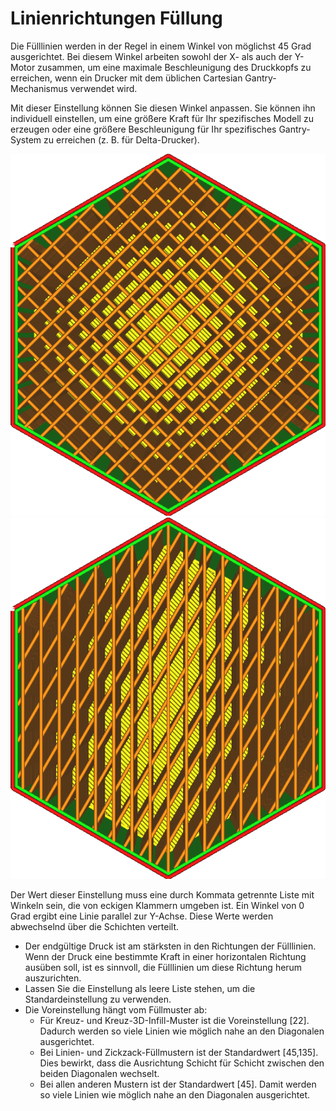 Linienrichtungen Füllung
====
Die Fülllinien werden in der Regel in einem Winkel von möglichst 45 Grad ausgerichtet. Bei diesem Winkel arbeiten sowohl der X- als auch der Y-Motor zusammen, um eine maximale Beschleunigung des Druckkopfs zu erreichen, wenn ein Drucker mit dem üblichen Cartesian Gantry-Mechanismus verwendet wird.

Mit dieser Einstellung können Sie diesen Winkel anpassen. Sie können ihn individuell einstellen, um eine größere Kraft für Ihr spezifisches Modell zu erzeugen oder eine größere Beschleunigung für Ihr spezifisches Gantry-System zu erreichen (z. B. für Delta-Drucker).

![Fülllinien mit Standardwinkeln von 45 und 135 Grad](../../../articles/images/infill_pattern_lines.png)
![Fülllinien mit benutzerdefinierten Winkeln von 0 und 30 Grad](../../../articles/images/infill_angles_0_30.png)

Der Wert dieser Einstellung muss eine durch Kommata getrennte Liste mit Winkeln sein, die von eckigen Klammern umgeben ist. Ein Winkel von 0 Grad ergibt eine Linie parallel zur Y-Achse. Diese Werte werden abwechselnd über die Schichten verteilt.
* Der endgültige Druck ist am stärksten in den Richtungen der Fülllinien. Wenn der Druck eine bestimmte Kraft in einer horizontalen Richtung ausüben soll, ist es sinnvoll, die Fülllinien um diese Richtung herum auszurichten.
* Lassen Sie die Einstellung als leere Liste stehen, um die Standardeinstellung zu verwenden.
* Die Voreinstellung hängt vom Füllmuster ab:
  * Für Kreuz- und Kreuz-3D-Infill-Muster ist die Voreinstellung [22]. Dadurch werden so viele Linien wie möglich nahe an den Diagonalen ausgerichtet.
  * Bei Linien- und Zickzack-Füllmustern ist der Standardwert [45,135]. Dies bewirkt, dass die Ausrichtung Schicht für Schicht zwischen den beiden Diagonalen wechselt.
  * Bei allen anderen Mustern ist der Standardwert [45]. Damit werden so viele Linien wie möglich nahe an den Diagonalen ausgerichtet.

